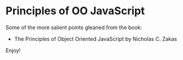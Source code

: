 
# Principles of OO JavaScript

Some of the more salient points gleaned from the book:

* The Principles of Object Oriented JavaScript by Nicholas C. Zakas

Enjoy!

